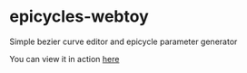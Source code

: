 # epicycles-webtoy
Simple bezier curve editor and epicycle parameter generator

You can view it in action [here](https://dqwertyc.github.io/epicycles-webtoy/)
